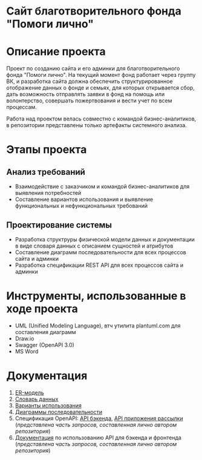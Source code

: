 # Сайт благотворительного фонда "Помоги лично"

# Описание проекта
Проект по созданию сайта и его админки для благотворительного фонда "Помоги лично". На текущий момент фонд работает через группу ВК, и разработка сайта должна обеспечить структурированное отображение данных о фонде и семьях, для которых открывается сбор, дать возможность отправлять заявки в фонд на помощь или волонтерство, совершать пожертвования и вести учет по всем процессам.

Работа над проектом велась совместно с командой бизнес-аналитиков, в репозитории представлены только артефакты системного анализа.

# Этапы проекта
## Анализ требований
- Взаимодействие с заказчиком и командой бизнес-аналитиков для выявления потребностей
- Составление вариантов использования и выявление функциональных и нефункциональных требований
## Проектирование системы
- Разработка структруры физической модели данных и документации в виде словаря данных с описанием сущностей и атрибутов
- Составление диаграмм последовательности для всех процессов сайта и админки
- Разработка спецификации REST API для всех процессов сайта и админки

# Инструменты, использованные в ходе проекта
- UML (Unified Modeling Language), втч утилита plantuml.com для составления диаграмм
- Draw.io
- Swagger (OpenAPI 3.0)
- MS Word

# Документация
1. [ER-модель](Физическая_модель_данных.drawio)
2. [Словарь данных](Словарь_данных.docx)
3. [Варианты использования](Use_Case.docx)
4. [Диаграммы последовательности](Sequence_diagrams.docx)
5. Спецификация OpenAPI: [API бэкенда](/openapi3_0_Сайт_часть1.json), [API приложения рассылки](/openapi3_0_Notisend.json) (_представлена часть запросов, составленная лично автором репозитория_)
6. [Документация](Документация_по_API_Сайт_часть1.docx) по использованию API для бэкенда и фронтенда (_представлена часть запросов, составленная лично автором репозитория_)
